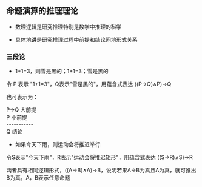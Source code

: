 ## 命题演算的推理理论

- 数理逻辑是研究推理特别是数学中推理的科学

- 具体地讲是研究推理过程中前提和结论间地形式关系

### 三段论

- 1+1=3，则雪是黑的；1+1=3；雪是黑的

令 P 表示 "1+1=3"，Q表示"雪是黑的"，用蕴含式表达 ((P→Q)∧P)→Q

也可表示为：

P→Q 大前提
</br>P 小前提
</br>\-----------
</br>Q 结论

- 如果今天下雨，则运动会将推迟举行

令S表示"今天下雨"，R表示"运动会将推迟矩形"，用蕴含式表达 ((S→R)∧S)→R

两者具有相同逻辑形式，((A→B)∧A)→B，说明若果A→B为真且A为真，就可推出B为真，A，B表示任意命题




